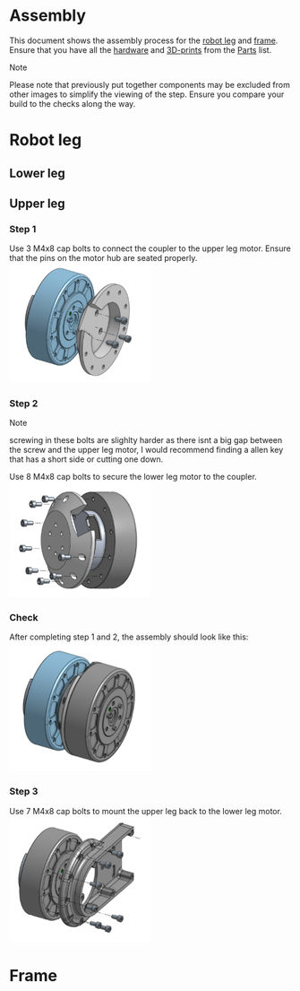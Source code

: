 # Assembly
This document shows the assembly process for the [robot leg](#robot-leg) and [frame](#frame). Ensure that you have all the [hardware](https://github.com/Faizanfaiz/UWE-Mechatronics/blob/main/Parts/README.md#hardware) and [3D-prints](https://github.com/Faizanfaiz/UWE-Mechatronics/blob/main/Parts/README.md#3d-prints) from the [Parts](https://github.com/Faizanfaiz/UWE-Mechatronics/tree/main/Parts#parts-list) list.

>[!NOTE]
>Please note that previously put together components may be excluded from other images to simplify the viewing of the step. Ensure you compare your build to the checks along the way.

# Robot leg

## Lower leg

## Upper leg

### Step 1
Use 3 M4x8 cap bolts to connect the coupler to the upper leg motor. Ensure that the pins on the motor hub are seated properly.  
<img src="https://github.com/Faizanfaiz/UWE-Mechatronics/blob/0530f9764b4a18e340fee8115c657401565f6851/Assembly/images/Step%201%20-%20coupler.png" width=50%>

### Step 2
>[!NOTE]
>screwing in these bolts are slighlty harder as there isnt a big gap between the screw and the upper leg motor, I would recommend finding a allen key that has a short side or cutting one down.

Use 8 M4x8 cap bolts to secure the lower leg motor to the coupler.  
<img src="https://github.com/Faizanfaiz/UWE-Mechatronics/blob/0530f9764b4a18e340fee8115c657401565f6851/Assembly/images/step%202%20-%20coupler%20pt2.png" width=50%>  

### Check
After completing step 1 and 2, the assembly should look like this:  
<img src="https://github.com/Faizanfaiz/UWE-Mechatronics/blob/85827c12655045a3ead0e936a9d19bb89b890c95/Assembly/images/coupler-verify.png" width=50%>  

### Step 3
Use 7 M4x8 cap bolts to mount the upper leg back to the lower leg motor.
<img src="https://github.com/Faizanfaiz/UWE-Mechatronics/blob/85827c12655045a3ead0e936a9d19bb89b890c95/Assembly/images/step%203%20-%20upper%20leg%20back.png" width=50%>

# Frame
